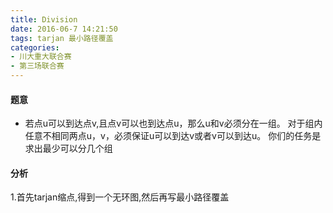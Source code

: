 ```yaml
---
title: Division
date: 2016-06-7 14:21:50
tags: tarjan 最小路径覆盖
categories:
- 川大重大联合赛
- 第三场联合赛
---
```



#### 题意

- 若点u可以到达点v,且点v可以也到达点u，那么u和v必须分在一组。
对于组内任意不相同两点u，v，必须保证u可以到达v或者v可以到达u。
你们的任务是求出最少可以分几个组
<!-- more -->


#### 分析
1.首先tarjan缩点,得到一个无环图,然后再写最小路径覆盖




